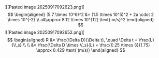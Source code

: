![[Pasted image 20250917092623.png]]$$
\begin{aligned}
	(5.7 \times 10^6)^2 &= (1.5 \times 10^5)^2 + 2a \cdot 2 \times 10^{-2} \\ a&\approx 8.12 \times 10^{12} \text{ m/s}^2
\end{aligned}
$$![[Pasted image 20250917092652.png]]
$$
\begin{aligned}
R &= \frac{\Delta D}{\Delta t}, \quad \Delta t = \frac{L}{V_s} \\ 
\\
&= \frac{\Delta D \times V_s}{L} = \frac{0.25 \times 3}{1.75} \approx 0.429 \text{ (m/s)}
\end{aligned}
$$